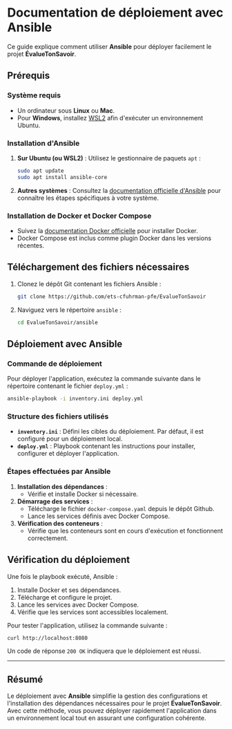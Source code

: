 # Documentation de déploiement avec Ansible

Ce guide explique comment utiliser **Ansible** pour déployer facilement le projet **ÉvalueTonSavoir**.

## Prérequis

### Système requis
- Un ordinateur sous **Linux** ou **Mac**.
- Pour **Windows**, installez [WSL2](https://learn.microsoft.com/en-us/windows/wsl/install) afin d'exécuter un environnement Ubuntu.

### Installation d'Ansible
1. **Sur Ubuntu (ou WSL2)** :
   Utilisez le gestionnaire de paquets `apt` :
   ```bash
   sudo apt update
   sudo apt install ansible-core
   ```
2. **Autres systèmes** :
   Consultez la [documentation officielle d'Ansible](https://docs.ansible.com/ansible/latest/installation_guide/intro_installation.html) pour connaître les étapes spécifiques à votre système.

### Installation de Docker et Docker Compose
- Suivez la [documentation Docker officielle](https://docs.docker.com/get-docker/) pour installer Docker.
- Docker Compose est inclus comme plugin Docker dans les versions récentes.

## Téléchargement des fichiers nécessaires

1. Clonez le dépôt Git contenant les fichiers Ansible :
   ```bash
   git clone https://github.com/ets-cfuhrman-pfe/EvalueTonSavoir
   ```
2. Naviguez vers le répertoire `ansible` :
   ```bash
   cd EvalueTonSavoir/ansible
   ```

## Déploiement avec Ansible

### Commande de déploiement
Pour déployer l'application, exécutez la commande suivante dans le répertoire contenant le fichier `deploy.yml` :
```bash
ansible-playbook -i inventory.ini deploy.yml
```

### Structure des fichiers utilisés
- **`inventory.ini`** : Défini les cibles du déploiement. Par défaut, il est configuré pour un déploiement local.
- **`deploy.yml`** : Playbook contenant les instructions pour installer, configurer et déployer l'application.

### Étapes effectuées par Ansible
1. **Installation des dépendances** :
   - Vérifie et installe Docker si nécessaire.
2. **Démarrage des services** :
   - Télécharge le fichier `docker-compose.yaml` depuis le dépôt Github.
   - Lance les services définis avec Docker Compose.
3. **Vérification des conteneurs** :
   - Vérifie que les conteneurs sont en cours d'exécution et fonctionnent correctement.

## Vérification du déploiement

Une fois le playbook exécuté, Ansible :
1. Installe Docker et ses dépendances.
2. Télécharge et configure le projet.
3. Lance les services avec Docker Compose.
4. Vérifie que les services sont accessibles localement.

Pour tester l'application, utilisez la commande suivante :
```bash
curl http://localhost:8080
```
Un code de réponse `200 OK` indiquera que le déploiement est réussi.

---

## Résumé

Le déploiement avec **Ansible** simplifie la gestion des configurations et l'installation des dépendances nécessaires 
pour le projet **ÉvalueTonSavoir**. Avec cette méthode, vous pouvez déployer rapidement l'application dans un 
environnement local tout en assurant une configuration cohérente.
